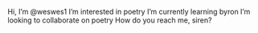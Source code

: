 Hi, I’m @weswes1
I’m interested in poetry
I’m currently learning byron
I’m looking to collaborate on poetry
How do you reach me, siren?
